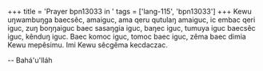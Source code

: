 +++
title = 'Prayer bpn13033 in '
tags = ['lang-115', 'bpn13033']
+++
Kewu uŋwambuŋga baecsêc, amaiguc, ama qeru qutulaŋ amaiguc, ic embac qeri iguc, zuŋ boŋŋaiguc baec sasaŋgia iguc, baŋec iguc, tumuya iguc baecsêc iguc, kênduŋ iguc.  Baec komoc iguc, tomoc baec iguc, zêma baec dimia Kewu mepêsimu.  Imi Kewu sêcgêma kecdaczac.

-- Bahá'u'lláh
